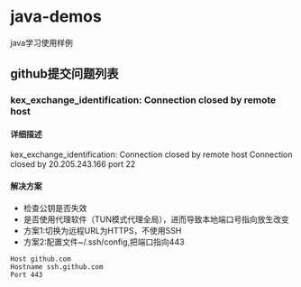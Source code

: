 # java-demos
java学习使用样例



## github提交问题列表

### kex_exchange_identification: Connection closed by remote host

#### 详细描述
kex_exchange_identification: Connection closed by remote host
Connection closed by 20.205.243.166 port 22

#### 解决方案

- 检查公钥是否失效
- 是否使用代理软件（TUN模式代理全局），进而导致本地端口号指向放生改变
 - 方案1:切换为远程URL为HTTPS，不使用SSH
 - 方案2:配置文件~/.ssh/config,把端口指向443
``` 
Host github.com
Hostname ssh.github.com
Port 443
 ```